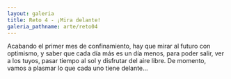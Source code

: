 ```yaml
---
layout: galeria
title: Reto 4 - ¡Mira delante!
galeria_pathname: arte/reto04
---
```


Acabando el primer mes de confinamiento, hay que mirar al futuro con optimismo, y saber que cada día más es un día menos, para poder salir, ver a los tuyos, pasar tiempo al sol y disfrutar del aire libre. De momento, vamos a plasmar lo que cada uno tiene delante...

